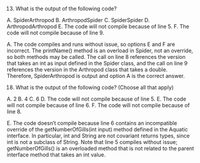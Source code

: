 13. What is the output of the following code?

A. SpiderArthropod
B. ArthropodSpider
C. SpiderSpider
D. ArthropodArthropod
E. The code will not compile because of line 5.
F. The code will not compile because of line 9.

A. The code compiles and runs without issue, so options E and F are incorrect. The
printName() method is an overload in Spider, not an override, so both methods may
be called. The call on line 8 references the version that takes an int as input defined
in the Spider class, and the call on line 9 references the version in the Arthropod class
that takes a double. Therefore, SpiderArthropod is output and option A is the correct
answer.

18. What is the output of the following code? (Choose all that apply)

A. 2
B. 4
C. 6
D. The code will not compile because of line 5.
E. The code will not compile because of line 6.
F. The code will not compile because of line 8.

E. The code doesn’t compile because line 6 contains an incompatible override of the
getNumberOfGills(int input) method defined in the Aquatic interface. In particular,
int and String are not covariant returns types, since int is not a subclass of String.
Note that line 5 compiles without issue; getNumberOfGills() is an overloaded method
that is not related to the parent interface method that takes an int value.
